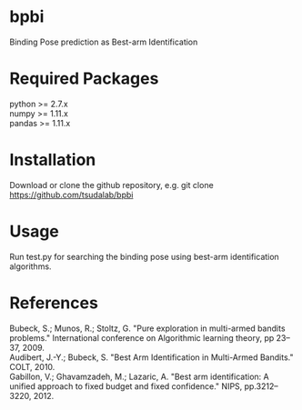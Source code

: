 # bpbi
Binding Pose prediction as Best-arm Identification

# Required Packages 
python >= 2.7.x  
numpy >= 1.11.x  
pandas >= 1.11.x  

# Installation
Download or clone the github repository, e.g. git clone https://github.com/tsudalab/bpbi

# Usage 
Run test.py for searching the binding pose using best-arm identification algorithms.

# References
Bubeck, S.; Munos, R.; Stoltz, G. "Pure exploration in multi-armed bandits problems." International conference on Algorithmic learning theory, pp 23–37, 2009.  
Audibert, J.-Y.; Bubeck, S. "Best Arm Identification in Multi-Armed Bandits." COLT, 2010.  
Gabillon, V.; Ghavamzadeh, M.; Lazaric, A. "Best arm identification: A unified approach to fixed budget and fixed confidence." NIPS, pp.3212–3220, 2012.  
